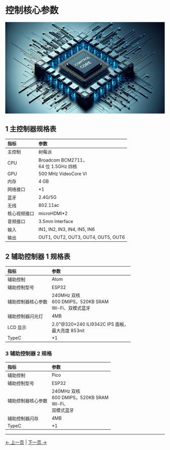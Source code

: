 # 控制核心参数

<img src="../../resources/9-FilesDownload/2-serialproduct/image.png" width="800" height="auto" />

## 1 主控制器规格表

| **指标**     | **参数**                                 |
| :----------- | :--------------------------------------- |
| 主控制       | 树莓派                                   |
| CPU          | Broadcom BCM2711，<br> 64 位 1.5GHz 四核 |
| GPU          | 500 MHz VideoCore VI                     |
| 内存         | 4 GB                                     |
| 网络接口     | \*1                                      |
| 蓝牙         | 2.4G/5G                                  |
| 无线         | 802.11ac                                 |
| 核心视频接口 | microHDMI\*2                             |
| 音频接口     | 3.5mm Interface                          |
| 输入         | IN1, IN2, IN3, IN4, IN5, IN6             |
| 输出         | OUT1, OUT2, OUT3, OUT4, OUT5, OUT6       |

## 2 辅助控制器 1 规格表

| **指标**           | **参数**                                                    |
| :----------------- | :---------------------------------------------------------- |
| 辅助控制           | Atom                                                        |
| 辅助控制型号       | ESP32                                                       |
| 辅助控制器核心参数 | 240MHz 双核<br> 600 DMIPS，520KB SRAM<br> Wi-Fi、双模式蓝牙 |
| 辅助控制器闪光灯   | 4MB                                                         |
| LCD 显示           | 2.0"@320\*240 ILI9342C IPS 面板，<br> 最大亮度 853nit       |
| TypeC              | \*1                                                         |

### 3 辅助控制器 2 规格

| **指标**           | **参数**                                                          |
| :----------------- | :---------------------------------------------------------------- |
| 辅助控制           | Pico                                                              |
| 辅助控制型号       | ESP32                                                             |
| 辅助控制器核心参数 | 240MHz 双核<br> 600 DMIPS，520KB SRAM <br> Wi-Fi、<br> 双模式蓝牙 |
| 辅助控制器闪存     | 4MB                                                               |
| TypeC              | \*1                                                               |

---

[← 上一页](../2.2_320_PI_product/2.2.1-MachineSpecification.md) | [下一页 →](../2.2_320_PI_product/2.2.3-MechanicalStructureParameter.md)
